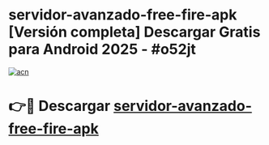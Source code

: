 # servidor-avanzado-free-fire-apk  [Versión completa] Descargar Gratis para Android 2025 - #o52jt

[![acn](https://github.com/user-attachments/assets/0f9c940e-d8b0-45ae-aac7-cd30a18b3e1c)](https://apps.freeplayer.one?title=servidor-avanzado-free-fire-apk&ref=9F)

# 👉🔴 Descargar [servidor-avanzado-free-fire-apk](https://apps.freeplayer.one?title=servidor-avanzado-free-fire-apk&ref=9F)